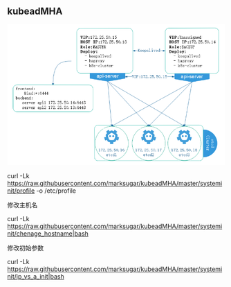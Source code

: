 ## kubeadMHA

![img](https://raw.githubusercontent.com/marksugar/kubeadMHA/master/img/k8sga.png)


curl -Lk https://raw.githubusercontent.com/marksugar/kubeadMHA/master/systeminit/profile -o /etc/profile

修改主机名

curl -Lk https://raw.githubusercontent.com/marksugar/kubeadMHA/master/systeminit/chenage_hostname|bash

修改初始参数

curl -Lk https://raw.githubusercontent.com/marksugar/kubeadMHA/master/systeminit/ip_vs_a_init|bash
